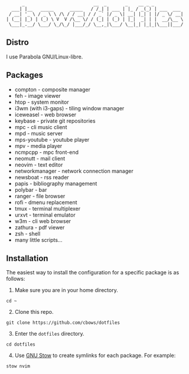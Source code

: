 ```
      _                          __  _       _    __ _ _           
  ___| |__   _____      _____   / /_| | ___ | |_ / _(_) | ___  ___ 
 / __| '_ \ / _ \ \ /\ / / __| / / _` |/ _ \| __| |_| | |/ _ \/ __|
| (__| |_) | (_) \ V  V /\__ \/ / (_| | (_) | |_|  _| | |  __/\__ \
 \___|_.__/ \___/ \_/\_/ |___/_/ \__,_|\___/ \__|_| |_|_|\___||___/
```

## Distro

I use Parabola GNU/Linux-libre.

## Packages

* compton - composite manager
* feh - image viewer
* htop - system monitor
* i3wm (with i3-gaps) - tiling window manager
* iceweasel - web browser
* keybase - private git repositories
* mpc - cli music client
* mpd - music server
* mps-youtube - youtube player
* mpv - media player
* ncmpcpp - mpc front-end
* neomutt - mail client
* neovim - text editor
* networkmanager - network connection manager
* newsboat - rss reader
* papis - bibliography management
* polybar - bar
* ranger - file browser
* rofi - dmenu replacement
* tmux - terminal multiplexer
* urxvt - terminal emulator
* w3m - cli web browser
* zathura - pdf viewer
* zsh - shell
* many little scripts...

## Installation

The easiest way to install the configuration for a specific package is as follows:

1. Make sure you are in your home directory.

```
cd ~
```

2. Clone this repo.

```
git clone https://github.com/cbows/dotfiles
```

3. Enter the `dotfiles` directory.

```
cd dotfiles
```

4. Use [GNU Stow](https://www.gnu.org/software/stow/manual/stow.html) to create symlinks for each package. For example:

```
stow nvim
```
